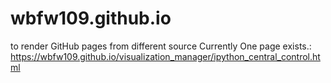 # wbfw109.github.io
to render GitHub pages from different source
Currently One page exists.: https://wbfw109.github.io/visualization_manager/ipython_central_control.html
